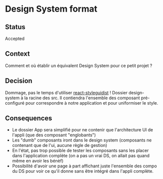 # Design System format

## Status

Accepted

## Context

Comment et où établir un équivalent Design System pour ce petit projet ?

## Decision

Dommage, pas le temps d'utiliser [react-styleguidist](https://react-styleguidist.js.org/) !
Dossier design-system à la racine des src.
Il contiendra l'ensemble des composant pré-configuré pour correspondre à notre application et pour uniformiser le style.

## Consequences

- Le dossier App sera simplifié pour ne contenir que l'architecture UI de l'appli (que des composant "englobants")
- Les "dumb" composants iront dans le design system (composants ne contenant que de l'ui, aucune règle de gestion)
- En l'état, pas trop possible de tester les composants sans les placer dans l'application complète (on a pas un vrai DS, on allait pas quand même en avoir les bénèf)
- Possibilité d'avoir une page à part affichant juste l'ensemble des compo du DS pour voir ce qu'il donne sans être intégré dans l'appli complète.